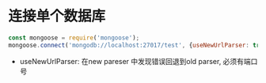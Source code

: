 # 连接单个数据库
```js
const mongoose = require('mongoose');
mongoose.connect('mongodb://localhost:27017/test', {useNewUrlParser: true});
```
- useNewUrlParser: 在new pareser 中发现错误回退到old parser, 必须有端口号

